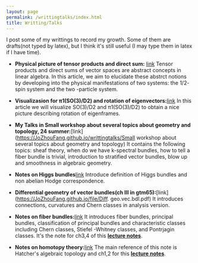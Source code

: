 ```yaml
---
layout: page
permalink: /writtingtalks/index.html
title: Writting/Talks
---
```


I post some of my writtings to record my growth. Some of them are drafts(not typed by latex), but I think it's still useful (I may type them in latex if I have time).


- **Physical picture of tensor products and direct sum:** [link](https://JoZhouFang.github.io/file/Phy.pic.pdf)
Tensor products and direct sums of vector spaces are abstract concepts
in linear algebra. In this article, we aim to elucidate these abstrct notions
by developing into the physical manifestations of two systems: the 1/2-
spin system and the two -particle system.


- **Visualizasion for π1(SO(3)/D2) and rotation of eigenvectors:**[link](https://JoZhouFang.github.io/file/visual.grp.pdf) In this article we will visualize SO(3)/D2 and π1(SO(3)/D2) to obtain a nice picture describing rotation of eigenframes.


- **My Talks in Small workshop about several topics about geometry and topology, 24 summer:**[link](https://JoZhouFang.github.io/writtingtalks/Small workshop about several topics about geometry and topology) It contains the following topics: sheaf theory, when do we have k-spectral bundles, how to tell a fiber bundle is trivial, introduction to stratified vector bundles, blow up and smoothness in algebraic geometry.

- **Notes on Higgs bundles**[link](https://JoZhouFang.github.io/file/Higgs.bdl.pdf) Introduce definition of Higgs bundles and non abelian Hodge correspondence.

- **Differential geometry of vector bundles(ch III in gtm65):**[link](https://JoZhouFang.github.io/file/Diff. geo.vec.bdl.pdf) It introduces connections, curvatures and Chern classes in analysis version.

- **Notes on fiber bundles:**[link](https://JoZhouFang.github.io/file/bdl.pdf) It introduces fiber bundles, principal bundles, classification of principal bundles and characteristic classes including Chern classes, Stiefel -Whitney classes, and Pontrjagin classes. It's the note for ch3,4 of this **[lecture notes](https://www.uio.no/studier/emner/matnat/math/MAT4540/h23/754notes-1.pdf)**.

- **Notes on homotopy theory:**[link](https://JoZhouFang.github.io/file/homotopy.pdf) The main reference of this note is Hatcher's algebraic topology and ch1,2 for this **[lecture notes](https://www.uio.no/studier/emner/matnat/math/MAT4540/h23/754notes-1.pdf)**.




